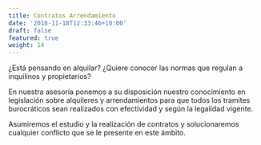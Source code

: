 ```yaml
---
title: Contratos Arrendamiento
date: '2018-11-18T12:33:46+10:00'
draft: false
featured: true
weight: 14
---
```

¿Está pensando en alquilar? ¿Quiere conocer las normas que regulan a inquilinos y propietarios?

En nuestra asesoría ponemos a su disposición nuestro conocimiento en legislación sobre alquileres y arrendamientos para que todos los tramites burocráticos sean realizados con efectividad y según la legalidad vigente.

Asumiremos el estudio y la realización de contratos y solucionaremos cualquier conflicto que se le presente en este ámbito.


